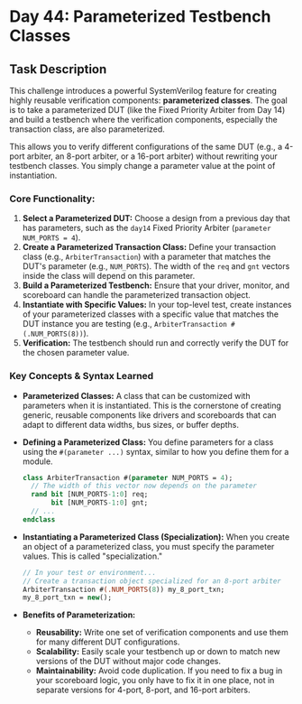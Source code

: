 # Day 44: Parameterized Testbench Classes

## Task Description

This challenge introduces a powerful SystemVerilog feature for creating highly reusable verification components: **parameterized classes**. The goal is to take a parameterized DUT (like the Fixed Priority Arbiter from Day 14) and build a testbench where the verification components, especially the transaction class, are also parameterized.

This allows you to verify different configurations of the same DUT (e.g., a 4-port arbiter, an 8-port arbiter, or a 16-port arbiter) without rewriting your testbench classes. You simply change a parameter value at the point of instantiation.

### Core Functionality:

1.  **Select a Parameterized DUT:** Choose a design from a previous day that has parameters, such as the `day14` Fixed Priority Arbiter (`parameter NUM_PORTS = 4`).
2.  **Create a Parameterized Transaction Class:** Define your transaction class (e.g., `ArbiterTransaction`) with a parameter that matches the DUT's parameter (e.g., `NUM_PORTS`). The width of the `req` and `gnt` vectors inside the class will depend on this parameter.
3.  **Build a Parameterized Testbench:** Ensure that your driver, monitor, and scoreboard can handle the parameterized transaction object.
4.  **Instantiate with Specific Values:** In your top-level test, create instances of your parameterized classes with a specific value that matches the DUT instance you are testing (e.g., `ArbiterTransaction #(.NUM_PORTS(8))`).
5.  **Verification:** The testbench should run and correctly verify the DUT for the chosen parameter value.

### Key Concepts & Syntax Learned

* **Parameterized Classes:** A class that can be customized with parameters when it is instantiated. This is the cornerstone of creating generic, reusable components like drivers and scoreboards that can adapt to different data widths, bus sizes, or buffer depths.

* **Defining a Parameterized Class:** You define parameters for a class using the `#(parameter ...)` syntax, similar to how you define them for a module.

    ```systemverilog
    class ArbiterTransaction #(parameter NUM_PORTS = 4);
      // The width of this vector now depends on the parameter
      rand bit [NUM_PORTS-1:0] req;
           bit [NUM_PORTS-1:0] gnt;
      // ...
    endclass
    ```

* **Instantiating a Parameterized Class (Specialization):** When you create an object of a parameterized class, you must specify the parameter values. This is called "specialization."

    ```systemverilog
    // In your test or environment...
    // Create a transaction object specialized for an 8-port arbiter
    ArbiterTransaction #(.NUM_PORTS(8)) my_8_port_txn;
    my_8_port_txn = new();
    ```

* **Benefits of Parameterization:**
    * **Reusability:** Write one set of verification components and use them for many different DUT configurations.
    * **Scalability:** Easily scale your testbench up or down to match new versions of the DUT without major code changes.
    * **Maintainability:** Avoid code duplication. If you need to fix a bug in your scoreboard logic, you only have to fix it in one place, not in separate versions for 4-port, 8-port, and 16-port arbiters.

